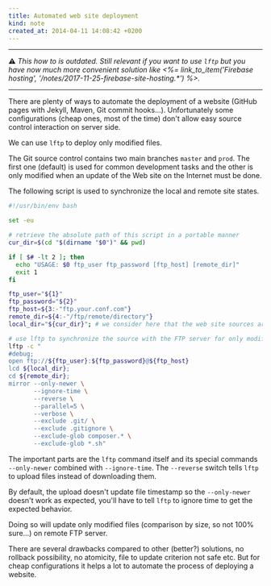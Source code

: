 ```yaml
---
title: Automated web site deployment
kind: note
created_at: 2014-04-11 14:08:42 +0200
---
```


---

**⚠️** _This how to is outdated. Still relevant if you want to use `lftp` but you have now much more convenient solution like <%= link_to_item('Firebase hosting', '/notes/2017-11-25-firebase-site-hosting.*') %>._

---

There are plenty of ways to automate the deployment of a website (GitHub pages with Jekyll, Maven, Git commit hooks…). 
Unfortunately some configurations (cheap ones, most of the time) don't allow easy source control interaction on server side.

We can use `lftp` to deploy only modified files.

The Git source control contains two main branches `master` and `prod`. The first one (default) is used for common development tasks and the other is only modified when an update of the Web site on the Internet must be done.

The following script is used to synchronize the local and remote site states.

``` bash
#!/usr/bin/env bash

set -eu

# retrieve the absolute path of this script in a portable manner
cur_dir=$(cd "$(dirname "$0")" && pwd)

if [ $# -lt 2 ]; then
  echo "USAGE: $0 ftp_user ftp_password [ftp_host] [remote_dir]"
  exit 1
fi

ftp_user="${1}"
ftp_password="${2}"
ftp_host=${3:-"ftp.your.conf.com"}
remote_dir=${4:-"/ftp/remote/directory"}
local_dir="${cur_dir}"; # we consider here that the web site sources are sibling of this script

# use lftp to synchronize the source with the FTP server for only modified files.
lftp -c "
#debug;
open ftp://${ftp_user}:${ftp_password}@${ftp_host}
lcd ${local_dir};
cd ${remote_dir};
mirror --only-newer \
       --ignore-time \
       --reverse \
       --parallel=5 \
       --verbose \
       --exclude .git/ \
       --exclude .gitignore \
       --exclude-glob composer.* \
       --exclude-glob *.sh"
```

The important parts are the `lftp` command itself and its special commands `--only-newer` combined with `--ignore-time`.
The `--reverse` switch tells `lftp` to upload files instead of downloading them.

By default, the upload doesn't update file timestamp so the `--only-newer` doesn't work as expected,
you'll have to tell `lftp` to ignore time to get the expected behavior.

Doing so will update only modified files (comparison by size, so not 100% sure…) on remote FTP server.

There are several drawbacks compared to other (better?) solutions, no rollback possibility, no atomicity, file to update
criterion not safe etc. But for cheap configurations it helps a lot to automate the process of deploying a website. 
